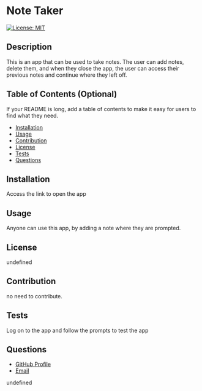 # Note Taker

[![License: MIT](https://img.shields.io/badge/License-MIT-yellow.svg)](https://opensource.org/licenses/MIT)
  ## Description
  
This is an app that can be used to take notes. The user can add notes, delete them, and when they close the app, the user can access their previous notes and continue where they  left off.
  
  ## Table of Contents (Optional)
  
  If your README is long, add a table of contents to make it easy for users to find what they need.
  
  - [Installation](#installation)
  - [Usage](#usage)
  - [Contribution](#contribution)
  - [License](#license)
  - [Tests](#test)
  - [Questions](#questions)
  
  ## Installation
  
 Access the link to open the app

  ## Usage
  Anyone can use this app, by adding a note where they are prompted.
      
  

  ## License
  undefined
  
  
  ## Contribution
  
no need to contribute.
  
  ## Tests
  
  Log on to the app and follow the prompts to test the app

  ## Questions

  <ul>
  <li> <a href="https://github.com/alexdelva">GitHub Profile </a> </li>
  <li> <a href="mailto:alexdelva16@gmail.com">Email </a> </li>
  </ul>
undefined
